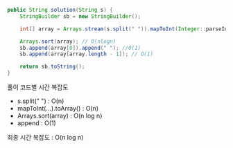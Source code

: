 ```java
public String solution(String s) {
    StringBuilder sb = new StringBuilder();

    int[] array = Arrays.stream(s.split(" ")).mapToInt(Integer::parseInt).toArray(); // O(n)

    Arrays.sort(array); // O(nlogn)
    sb.append(array[0]).append(" "); //O(1)
    sb.append(array[array.length - 1]); // O(1)

    return sb.toString();
}
```
풀이 코드별 시간 복잡도
- s.split(" ") : O(n)
- mapToInt(...).toArray() : O(n)
- Arrays.sort(array) : O(n log n)
- append : O(1)

최종 시간 복잡도 : O(n log n)